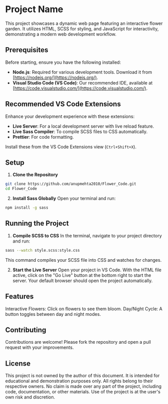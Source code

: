 # Project Name

This project showcases a dynamic web page featuring an interactive flower garden. It utilizes HTML, SCSS for styling, and JavaScript for interactivity, demonstrating a modern web development workflow.

## Prerequisites

Before starting, ensure you have the following installed:
- **Node.js**: Required for various development tools. Download it from [https://nodejs.org/](https://nodejs.org/).
- **Visual Studio Code (VS Code)**: Our recommended IDE, available at [https://code.visualstudio.com/](https://code.visualstudio.com/).

## Recommended VS Code Extensions

Enhance your development experience with these extensions:
- **Live Server**: For a local development server with live reload feature.
- **Live Sass Compiler**: To compile SCSS files to CSS automatically.
- **Prettier**: For code formatting.

Install these from the VS Code Extensions view (`Ctrl+Shift+X`).

## Setup

1. **Clone the Repository**
  ```bash
  git clone https://github.com/anupmehta2010/Flower_Code.git
  cd Flower_Code
  ```

2. **Install Sass Globally**
  Open your terminal and run:
  
  ```bash
  npm install -g sass
  ```

## Running the Project

1. **Compile SCSS to CSS**
  In the terminal, navigate to your project directory and run:

  ```bash
  sass --watch style.scss:style.css
  ```
  This command compiles your SCSS file into CSS and watches for changes.

2. **Start the Live Server**
  Open your project in VS Code.
  With the HTML file active, click on the "Go Live" button at the bottom right to start the server.
  Your default browser should open the project automatically.

## Features
  Interactive Flowers: Click on flowers to see them bloom.
  Day/Night Cycle: A button toggles between day and night modes.
  
## Contributing
  Contributions are welcome! Please fork the repository and open a pull request with your improvements.

## License

This project is not owned by the author of this document. It is intended for educational and demonstration purposes only. All rights belong to their respective owners. No claim is made over any part of the project, including code, documentation, or other materials. Use of the project is at the user's own risk and discretion.


